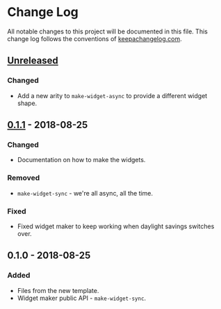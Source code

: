 # Change Log
All notable changes to this project will be documented in this file. This change log follows the conventions of [keepachangelog.com](http://keepachangelog.com/).

## [Unreleased]
### Changed
- Add a new arity to `make-widget-async` to provide a different widget shape.

## [0.1.1] - 2018-08-25
### Changed
- Documentation on how to make the widgets.

### Removed
- `make-widget-sync` - we're all async, all the time.

### Fixed
- Fixed widget maker to keep working when daylight savings switches over.

## 0.1.0 - 2018-08-25
### Added
- Files from the new template.
- Widget maker public API - `make-widget-sync`.

[Unreleased]: https://github.com/your-name/clojure-dns/compare/0.1.1...HEAD
[0.1.1]: https://github.com/your-name/clojure-dns/compare/0.1.0...0.1.1
